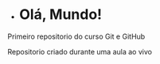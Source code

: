 + # Olá, Mundo!
 Primeiro repositorio do curso Git e GitHub
 
 Repositorio criado durante uma aula ao vivo